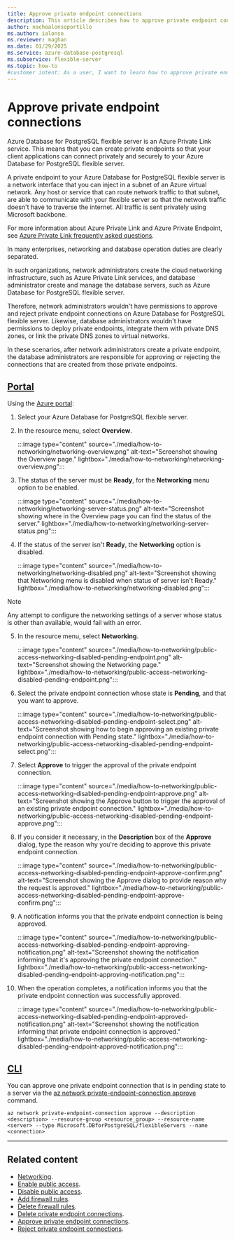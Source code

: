 ```yaml
---
title: Approve private endpoint connections
description: This article describes how to approve private endpoint connections to an Azure Database for PostgreSQL flexible server.
author: nachoalonsoportillo
ms.author: ialonso
ms.reviewer: maghan
ms.date: 01/29/2025
ms.service: azure-database-postgresql
ms.subservice: flexible-server
ms.topic: how-to
#customer intent: As a user, I want to learn how to approve private endpoint connections to an Azure Database for PostgreSQL flexible server.
---
```


# Approve private endpoint connections

Azure Database for PostgreSQL flexible server is an Azure Private Link service. This means that you can create private endpoints so that your client applications can connect privately and securely to your Azure Database for PostgreSQL flexible server.

A private endpoint to your Azure Database for PostgreSQL flexible server is a network interface that you can inject in a subnet of an Azure virtual network. Any host or service that can route network traffic to that subnet, are able to communicate with your flexible server so that the network traffic doesn't have to traverse the internet. All traffic is sent privately using Microsoft backbone.

For more information about Azure Private Link and Azure Private Endpoint, see [Azure Private Link frequently asked questions](/azure/private-link/private-link-faq).

In many enterprises, networking and database operation duties are clearly separated.

In such organizations, network administrators create the cloud networking infrastructure, such as Azure Private Link services, and database administrator create and manage the database servers, such as Azure Database for PostgreSQL flexible server.

Therefore, network administrators wouldn't have permissions to approve and reject private endpoint connections on Azure Database for PostgreSQL flexible server. Likewise, database administrators wouldn't have permissions to deploy private endpoints, integrate them with private DNS zones, or link the private DNS zones to virtual networks.

In these scenarios, after network administrators create a private endpoint, the database administrators are responsible for approving or rejecting the connections that are created from those private endpoints.

## [Portal](#tab/portal-approve-private-endpoint-connections)

Using the [Azure portal](https://portal.azure.com/):

1. Select your Azure Database for PostgreSQL flexible server.

2. In the resource menu, select **Overview**.

    :::image type="content" source="./media/how-to-networking/networking-overview.png" alt-text="Screenshot showing the Overview page." lightbox="./media/how-to-networking/networking-overview.png":::

3. The status of the server must be **Ready**, for the **Networking** menu option to be enabled.

    :::image type="content" source="./media/how-to-networking/networking-server-status.png" alt-text="Screenshot showing where in the Overview page you can find the status of the server." lightbox="./media/how-to-networking/networking-server-status.png":::

4. If the status of the server isn't **Ready**, the **Networking** option is disabled.

    :::image type="content" source="./media/how-to-networking/networking-disabled.png" alt-text="Screenshot showing that Networking menu is disabled when status of server isn't Ready." lightbox="./media/how-to-networking/networking-disabled.png":::

> [!NOTE]
> Any attempt to configure the networking settings of a server whose status is other than available, would fail with an error.

5. In the resource menu, select **Networking**.

    :::image type="content" source="./media/how-to-networking/public-access-networking-disabled-pending-endpoint.png" alt-text="Screenshot showing the Networking page." lightbox="./media/how-to-networking/public-access-networking-disabled-pending-endpoint.png":::

6. Select the private endpoint connection whose state is **Pending**, and that you want to approve.

    :::image type="content" source="./media/how-to-networking/public-access-networking-disabled-pending-endpoint-select.png" alt-text="Screenshot showing how to begin approving an existing private endpoint connection with Pending state." lightbox="./media/how-to-networking/public-access-networking-disabled-pending-endpoint-select.png":::

7. Select **Approve** to trigger the approval of the private endpoint connection.

    :::image type="content" source="./media/how-to-networking/public-access-networking-disabled-pending-endpoint-approve.png" alt-text="Screenshot showing the Approve button to trigger the approval of an existing private endpoint connection." lightbox="./media/how-to-networking/public-access-networking-disabled-pending-endpoint-approve.png":::

8. If you consider it necessary, in the **Description** box of the **Approve** dialog, type the reason why you're deciding to approve this private endpoint connection.

    :::image type="content" source="./media/how-to-networking/public-access-networking-disabled-pending-endpoint-approve-confirm.png" alt-text="Screenshot showing the Approve dialog to provide reason why the request is approved." lightbox="./media/how-to-networking/public-access-networking-disabled-pending-endpoint-approve-confirm.png":::

9. A notification informs you that the private endpoint connection is being approved.

    :::image type="content" source="./media/how-to-networking/public-access-networking-disabled-pending-endpoint-approving-notification.png" alt-text="Screenshot showing the notification informing that it's approving the private endpoint connection." lightbox="./media/how-to-networking/public-access-networking-disabled-pending-endpoint-approving-notification.png":::

8. When the operation completes, a notification informs you that the private endpoint connection was successfully approved.

    :::image type="content" source="./media/how-to-networking/public-access-networking-disabled-pending-endpoint-approved-notification.png" alt-text="Screenshot showing the notification informing that private endpoint connection is approved." lightbox="./media/how-to-networking/public-access-networking-disabled-pending-endpoint-approved-notification.png":::

## [CLI](#tab/cli-approve-private-endpoint-connection)

You can approve one private endpoint connection that is in pending state to a server via the [az network private-endpoint-connection approve](/cli/azure/network/private-endpoint-connection#az-network-private-endpoint-connection-approve) command.

```azurecli-interactive
az network private-endpoint-connection approve --description <description> --resource-group <resource_group> --resource-name <server> --type Microsoft.DBforPostgreSQL/flexibleServers --name <connection>
```

---

## Related content

- [Networking](how-to-networking.md).
- [Enable public access](how-to-networking-servers-deployed-public-access-enable-public-access.md).
- [Disable public access](how-to-networking-servers-deployed-public-access-disable-public-access.md).
- [Add firewall rules](how-to-networking-servers-deployed-public-access-add-firewall-rules.md).
- [Delete firewall rules](how-to-networking-servers-deployed-public-access-delete-firewall-rules.md).
- [Delete private endpoint connections](how-to-networking-servers-deployed-public-access-delete-private-endpoint.md).
- [Approve private endpoint connections](how-to-networking-servers-deployed-public-access-approve-private-endpoint.md).
- [Reject private endpoint connections](how-to-networking-servers-deployed-public-access-reject-private-endpoint.md).
